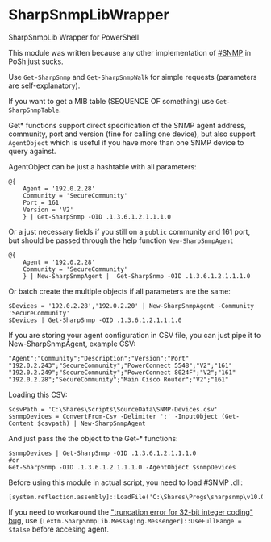 # SharpSnmpLibWrapper
SharpSnmpLib Wrapper for PowerShell

This module was written because any other implementation of [#SNMP](https://github.com/lextm/sharpsnmplib) in PoSh just sucks.

Use `Get-SharpSnmp` and `Get-SharpSnmpWalk` for simple requests (parameters are self-explanatory).

If you want to get a MIB table (SEQUENCE OF something) use `Get-SharpSnmpTable`. 

Get* functions support direct specification of the SNMP agent address, community, port and version (fine for calling one device), but also support `AgentObject` which is useful if you have more than one SNMP device to query against.

AgentObject can be just a hashtable with all parameters:
```
@{ 
    Agent = '192.0.2.28'
    Community = 'SecureCommunity'
    Port = 161
    Version = 'V2'
    } | Get-SharpSnmp -OID .1.3.6.1.2.1.1.1.0
```
Or a just necessary fields if you still on a `public` community and 161 port, but should be passed through the help function `New-SharpSnmpAgent`
```
@{ 
    Agent = '192.0.2.28'
    Community = 'SecureCommunity'
    } | New-SharpSnmpAgent |  Get-SharpSnmp -OID .1.3.6.1.2.1.1.1.0
```
Or batch create the multiple objects if all parameters are the same:
```
$Devices = '192.0.2.28','192.0.2.20' | New-SharpSnmpAgent -Community 'SecureCommunity'
$Devices | Get-SharpSnmp -OID .1.3.6.1.2.1.1.1.0
```

If you are storing your agent configuration in CSV file, you can just pipe it to New-SharpSnmpAgent, example CSV:
```
"Agent";"Community";"Description";"Version";"Port"
"192.0.2.243";"SecureCommunity";"PowerConnect 5548";"V2";"161"
"192.0.2.249";"SecureCommunity";"PowerConnect 8024F";"V2";"161"
"192.0.2.28";"SecureCommunity";"Main Cisco Router";"V2";"161"
```
Loading this CSV:
```
$csvPath = 'C:\Shares\Scripts\SourceData\SNMP-Devices.csv'
$snmpDevices = ConvertFrom-Csv -Delimiter ';' -InputObject (Get-Content $csvpath) | New-SharpSnmpAgent
```
And just pass the the object to the Get-* functions:
```
$snmpDevices | Get-SharpSnmp -OID .1.3.6.1.2.1.1.1.0
#or
Get-SharpSnmp -OID .1.3.6.1.2.1.1.1.0 -AgentObject $snmpDevices
```

Before using this module in actual script, you need to load #SNMP .dll:
```
[system.reflection.assembly]::LoadFile('C:\Shares\Progs\sharpsnmp\v10.0.7\net452\SharpSnmpLib.dll')
```

If you need to workaround the ["truncation error for 32-bit integer coding" bug](https://github.com/lextm/sharpsnmplib/issues/30), use `[Lextm.SharpSnmpLib.Messaging.Messenger]::UseFullRange = $false` before accesing agent.
